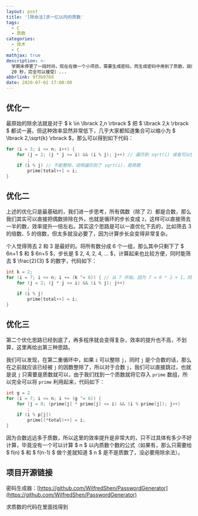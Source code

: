 ```yaml
---
layout: post
title: '[除余法]求一亿以内的质数'
tags:
  - C
  - 质数
categories:
  - 技术
  - C
mathjax: true
description: >-
  学期末停更了一段时间，现在在做一个小项目，需要生成密码，而生成密码中用到了质数，就研究了一下，采用的是除余法，毕竟实现起来比筛法简单，虽然要多运行一会儿（本机
  20 秒，完全可以接受）...
abbrlink: 9f3b078d
date: 2020-07-01 17:00:00
---
```


## 优化一

最原始的除余法就是对于 $ k \in \lbrack 2,n \rbrack $ 把 $ \lbrack 2,k \rbrack $ 都试一遍，但这种效率显然非常低下，几乎大家都知道集合可以缩小为 $ \lbrack 2,\sqrt{k} \rbrack $，那么可以得到如下代码：

```c
for (i = 3; i <= n; i++) {
    for (j = 2; (j * j <= i) && (i % j); j++) // 遍历到 sqrt(i) 或者可以整除
        ;
    if (i % j) // 不能整除，说明遍历到了 sqrt(i)，是质数
        prime[total++] = i;
}
```

## 优化二

上述的优化只是最基础的，我们进一步思考，所有偶数（除了 2）都是合数，那么我们其实可以直接把偶数排除在外，也就是循环的步长变成 `2`，这样可以直接筛去一半的数，效率提升一倍左右。其实这个思路是可以一直优化下去的，比如筛去 3 的倍数、5 的倍数，但太多就没必要了，因为计算步长会变得非常复杂。

个人觉得筛去 2 和 3 是最好的。将所有数分成 6 个一组，那么其中只剩下了 $ 6n+1 $ 和 $ 6n+5 $，步长是 $ 2, 4, 2, 4, ... $，计算起来也比较方便，同时能筛去 $ \frac{2}{3} $ 的数字，代码如下：

```c
int k = 2;
for (i = 7; i <= n; i += (k ^= 6)) { // 从 7 开始，因为 7 = 6 * 1 + 1，同时 k 的初始值为 2 而非 4
    for (j = 2; (j * j <= i) && (i % j); j++)
        ;
    if (i % j)
        prime[total++] = i;
}
```

## 优化三

第二个优化思路已经到底了，再多程序就会变得复杂，效率的提升也不高，不划算，这里再给出第三种思路。

我们可以发现，在第二重循环中，如果 `i` 可以整除 `j`，同时 `j` 是个合数的话，那么在之前就应该已经被 `j` 的因数整除了，所以对于合数 `j`，我们可以直接跳过，也就是说 `j` 只需要是质数就可以，由于我们找到一个质数就将它存入 `prime` 数组，所以完全可以将 `prime` 利用起来，代码如下：

```c
int g = 2
for (i = 7; i <= n; i += (g ^= 6)) {
    for (j = 0; (prime[j] * prime[j] <= i) && (i % prime[j]); j++)
        ;
    if (i % p[j])
        prime[(*total)++] = i;
}
```

因为合数远远多于质数，所以这里的效率提升是非常大的，只不过具体有多少不好计算，毕竟没有一个可以计算 $ n $ 以内质数个数的公式（如果有，那么只需要给 $ f(n) $ 和 $ f(n-1) $ 做个差就知道 $ n $ 是不是质数了，没必要用除余法）。

## 项目开源链接

密码生成器：[https://github.com/WilfredShen/PasswordGenerator](https://github.com/WilfredShen/PasswordGenerator)

求质数的代码在里面找得到

